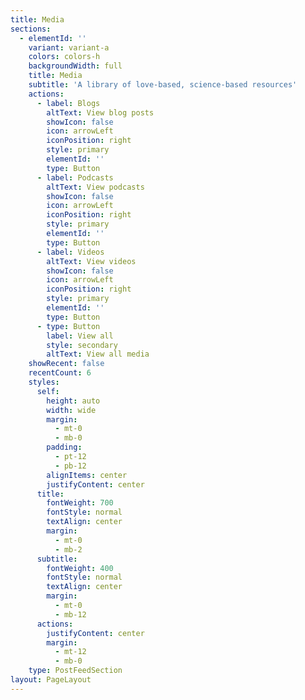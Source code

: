 ```yaml
---
title: Media
sections:
  - elementId: ''
    variant: variant-a
    colors: colors-h
    backgroundWidth: full
    title: Media
    subtitle: 'A library of love-based, science-based resources'
    actions:
      - label: Blogs
        altText: View blog posts
        showIcon: false
        icon: arrowLeft
        iconPosition: right
        style: primary
        elementId: ''
        type: Button
      - label: Podcasts
        altText: View podcasts
        showIcon: false
        icon: arrowLeft
        iconPosition: right
        style: primary
        elementId: ''
        type: Button
      - label: Videos
        altText: View videos
        showIcon: false
        icon: arrowLeft
        iconPosition: right
        style: primary
        elementId: ''
        type: Button
      - type: Button
        label: View all
        style: secondary
        altText: View all media
    showRecent: false
    recentCount: 6
    styles:
      self:
        height: auto
        width: wide
        margin:
          - mt-0
          - mb-0
        padding:
          - pt-12
          - pb-12
        alignItems: center
        justifyContent: center
      title:
        fontWeight: 700
        fontStyle: normal
        textAlign: center
        margin:
          - mt-0
          - mb-2
      subtitle:
        fontWeight: 400
        fontStyle: normal
        textAlign: center
        margin:
          - mt-0
          - mb-12
      actions:
        justifyContent: center
        margin:
          - mt-12
          - mb-0
    type: PostFeedSection
layout: PageLayout
---
```

